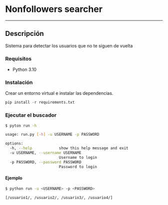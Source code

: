 # Nonfollowers searcher


----

## Descripción

Sistema para detectar los usuarios que no te siguen de vuelta

### Requisitos

* Python 3.10

### Instalación

Crear un entorno virtual e instalar las dependencias.
```python
pip install -r requirements.txt
```

### Ejecutar el buscador


```sh
$ pyton run -h

usage: run.py [-h] -u USERNAME -p PASSWORD

options:
  -h, --help            show this help message and exit
  -u USERNAME, --username USERNAME
                        Username to login
  -p PASSWORD, --password PASSWORD
                        Password to login

```

#### Ejemplo


```sh
$ python run -u <USERNAME> -p <PASSWORD>

[/usuario1/, /usuario2/, /usuario3/, /usuario4/]
```